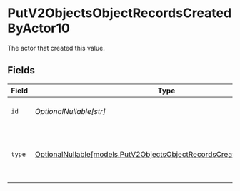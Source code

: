 # PutV2ObjectsObjectRecordsCreatedByActor10

The actor that created this value.


## Fields

| Field                                                                                                                                | Type                                                                                                                                 | Required                                                                                                                             | Description                                                                                                                          |
| ------------------------------------------------------------------------------------------------------------------------------------ | ------------------------------------------------------------------------------------------------------------------------------------ | ------------------------------------------------------------------------------------------------------------------------------------ | ------------------------------------------------------------------------------------------------------------------------------------ |
| `id`                                                                                                                                 | *OptionalNullable[str]*                                                                                                              | :heavy_minus_sign:                                                                                                                   | An ID to identify the actor.                                                                                                         |
| `type`                                                                                                                               | [OptionalNullable[models.PutV2ObjectsObjectRecordsCreatedByActorType10]](../models/putv2objectsobjectrecordscreatedbyactortype10.md) | :heavy_minus_sign:                                                                                                                   | The type of actor. [Read more information on actor types here](/docs/actors).                                                        |
